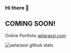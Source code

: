 ### Hi there 👋

## COMING SOON!

Online Portfolio [aelarassi.com](https://www.aelarassi.com)


![aelarassi github stats](https://github-readme-stats.vercel.app/api?username=aelarassi&show_icons=true&hide_border=true)



<!--
**aelarassi/aelarassi** is a ✨ _special_ ✨ repository because its `README.md` (this file) appears on your GitHub profile.

Here are some ideas to get you started:

- 🔭 I’m currently working on ...
- 🌱 I’m currently learning ...
- 👯 I’m looking to collaborate on ...
- 🤔 I’m looking for help with ...
- 💬 Ask me about ...
- 📫 How to reach me: ...
- 😄 Pronouns: ...
- ⚡ Fun fact: ...
-->
